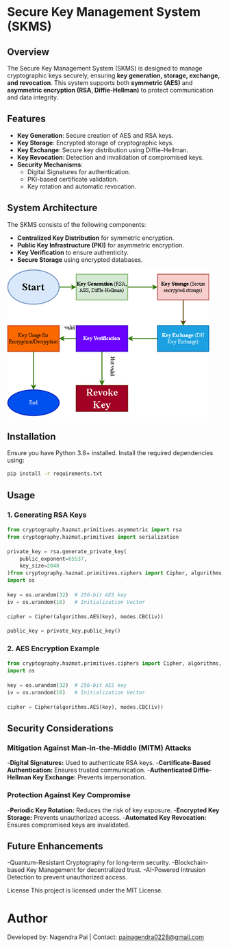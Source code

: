 # Secure Key Management System (SKMS)

## **Overview**
The Secure Key Management System (SKMS) is designed to manage cryptographic keys securely, ensuring **key generation, storage, exchange, and revocation**. This system supports both **symmetric (AES)** and **asymmetric encryption (RSA, Diffie-Hellman)** to protect communication and data integrity.

## **Features**
- **Key Generation**: Secure creation of AES and RSA keys.
- **Key Storage**: Encrypted storage of cryptographic keys.
- **Key Exchange**: Secure key distribution using Diffie-Hellman.
- **Key Revocation**: Detection and invalidation of compromised keys.
- **Security Mechanisms**:
  - Digital Signatures for authentication.
  - PKI-based certificate validation.
  - Key rotation and automatic revocation.

## **System Architecture**
The SKMS consists of the following components:
- **Centralized Key Distribution** for symmetric encryption.
- **Public Key Infrastructure (PKI)** for asymmetric encryption.
- **Key Verification** to ensure authenticity.
- **Secure Storage** using encrypted databases.

![System Flowchart](architecture.png)

## **Installation**
Ensure you have Python 3.8+ installed. Install the required dependencies using:

```bash
pip install -r requirements.txt
```

## Usage
### 1. Generating RSA Keys
```python
from cryptography.hazmat.primitives.asymmetric import rsa
from cryptography.hazmat.primitives import serialization

private_key = rsa.generate_private_key(
    public_exponent=65537,
    key_size=2048
)from cryptography.hazmat.primitives.ciphers import Cipher, algorithms, modes
import os

key = os.urandom(32)  # 256-bit AES key
iv = os.urandom(16)   # Initialization Vector

cipher = Cipher(algorithms.AES(key), modes.CBC(iv))

public_key = private_key.public_key()
```

### 2. AES Encryption Example
```python
from cryptography.hazmat.primitives.ciphers import Cipher, algorithms, modes
import os

key = os.urandom(32)  # 256-bit AES key
iv = os.urandom(16)   # Initialization Vector

cipher = Cipher(algorithms.AES(key), modes.CBC(iv))
```

## Security Considerations
### Mitigation Against Man-in-the-Middle (MITM) Attacks
-**Digital Signatures:** Used to authenticate RSA keys.
-**Certificate-Based Authentication:** Ensures trusted communication.
-**Authenticated Diffie-Hellman Key Exchange:** Prevents impersonation.

### Protection Against Key Compromise
-**Periodic Key Rotation:** Reduces the risk of key exposure.
-**Encrypted Key Storage:** Prevents unauthorized access.
-**Automated Key Revocation:** Ensures compromised keys are invalidated.

## Future Enhancements
-Quantum-Resistant Cryptography for long-term security.
-Blockchain-based Key Management for decentralized trust.
-AI-Powered Intrusion Detection to prevent unauthorized access.

License
This project is licensed under the MIT License.

# Author
Developed by: Nagendra Pai | Contact: painagendra0228@gmail.com
